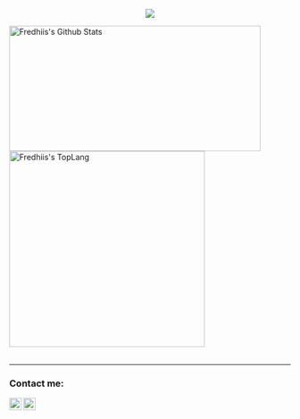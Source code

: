 <p align=center>
	<img src="https://github.com/fredhii/fredhii/raw/master/assets/header.png"/>
</p>

<div style="-webkit-column-count: 2; -moz-column-count: 2; column-count: 2; -webkit-column-rule: 1px dotted #e0e0e0; -moz-column-rule: 1px dotted #e0e0e0; column-rule: 1px dotted #e0e0e0;">
    <div style="display: inline-block;">
        <img width="450" height="224" img align="left" alt="Fredhiis's Github Stats" src="https://github-readme-stats.vercel.app/api?username=fredhii&theme=vue&show_icons=true&hide_border=true&count_private=true&hide=issues" class="responsive" />
    </div>
    <br/>
    <div style="display: inline-block;">
        <img width="350" img align="center" alt="Fredhiis's TopLang" src="https://github-readme-stats.vercel.app/api/top-langs/?username=fredhii&theme=vue&layout=compact&hide_border=true&count_private=true" class="responsive"/>
    </div>
</div>
<br/>

---

### Contact me:
[<img align="left" alt="nelimonroyortiz | LinkedIn" width="22px" src="https://cdn.jsdelivr.net/npm/simple-icons@v3/icons/linkedin.svg" />][linkedin]
[<img align="left" alt="nelimonroyortiz | Twitter" width="22px" src="https://cdn.jsdelivr.net/npm/simple-icons@v3/icons/twitter.svg" />][twitter]

[linkedin]: https://www.linkedin.com/in/fredhii/
[twitter]: https://twitter.com/fredhii_
